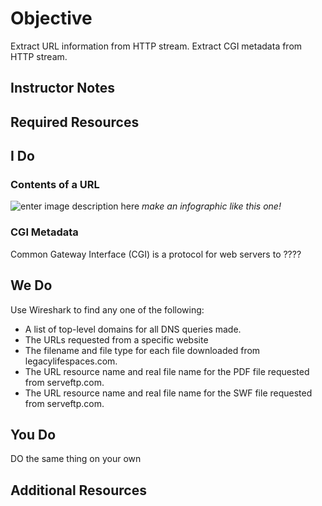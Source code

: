 # Objective
Extract URL information from HTTP stream.
Extract CGI metadata from HTTP stream.

## Instructor Notes

## Required Resources

## I Do



### Contents of a URL 
![enter image description here](https://lh3.googleusercontent.com/CK6h7UviqJrlm8-q0f07dKBk-COPhxqmED5lwYEblM6wv-U6lFiAfwZHIBf4qtPEGVVKe3oeuKbB)
*make an infographic like this one!*

### CGI Metadata 
Common Gateway Interface (CGI) is a protocol for web servers to ????

## We Do
Use Wireshark to find any one of the following: 
-  A list of top-level domains for all DNS queries made. 
-   The URLs requested from a specific website 
  -   The filename and file type for each file downloaded from legacylifespaces.com.
-   The URL resource name and real file name for the PDF file requested from serveftp.com.
-   The URL resource name and real file name for the SWF file requested from serveftp.com.

## You Do
DO the same thing on your own 

## Additional Resources

<!--stackedit_data:
eyJoaXN0b3J5IjpbMTI1NjM0Mjk5LC02NTY0Njk4MjVdfQ==
-->